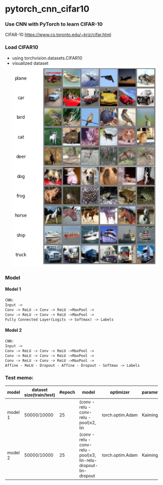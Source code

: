 # pytorch_cnn_cifar10

### Use CNN with PyTorch to learn CIFAR-10

CIFAR-10 https://www.cs.toronto.edu/~kriz/cifar.html


### Load CIFAR10 
- using torchvision.datasets.CIFAR10
- visualized dataset
![cifar](image/cifar_visualization.png)


### Model

#### Model 1
```
CNN:
Input ->
Conv -> ReLU -> Conv -> ReLU ->MaxPool -> 
Conv -> ReLU -> Conv -> ReLU ->MaxPool -> 
Fully Connected Layer(Logits -> Softmax) -> Labels
```

#### Model 2


```
CNN:
Input ->
Conv -> ReLU -> Conv -> ReLU ->MaxPool -> 
Conv -> ReLU -> Conv -> ReLU ->MaxPool -> 
Conv -> ReLU -> Conv -> ReLU ->MaxPool -> 
Affine - ReLU - Dropout - Affine - Dropout - Softmax -> Labels
```

### Test memo:

|model|dataset size(train/test)|#epoch|      model  |  optimizer | parameters |lr| accuracy(test/train) |
|-----|-----------------------|-------|--------------|------------|------------|--|------------|
|model 1|50000/10000|25|(conv - relu - conv- relu - pool)x2, lin |torch.optim.Adam|Kaiming He|0.001| 69.76/ 89.58%|
|model 2|50000/10000|25|(conv - relu - conv- relu - pool)x3, lin-relu-dropout-lin-dropout |torch.optim.Adam|Kaiming He|0.001| 70.83/ 96.01%|